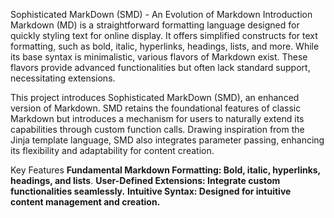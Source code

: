 Sophisticated MarkDown (SMD) - An Evolution of Markdown
Introduction
Markdown (MD) is a straightforward formatting language designed for quickly styling text for online display. It offers simplified constructs for text formatting, such as bold, italic, hyperlinks, headings, lists, and more. While its base syntax is minimalistic, various flavors of Markdown exist. These flavors provide advanced functionalities but often lack standard support, necessitating extensions.

This project introduces Sophisticated MarkDown (SMD), an enhanced version of Markdown. SMD retains the foundational features of classic Markdown but introduces a mechanism for users to naturally extend its capabilities through custom function calls. Drawing inspiration from the Jinja template language, SMD also integrates parameter passing, enhancing its flexibility and adaptability for content creation.

Key Features
**Fundamental Markdown Formatting: Bold, italic, hyperlinks, headings, and lists**.
**User-Defined Extensions: Integrate custom functionalities seamlessly.**
**Intuitive Syntax: Designed for intuitive content management and creation.**
